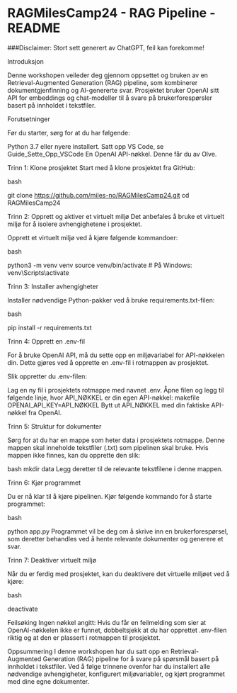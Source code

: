 # RAGMilesCamp24 - RAG Pipeline - README
###Disclaimer: Stort sett generert av ChatGPT, feil kan forekomme!

Introduksjon

Denne workshopen veileder deg gjennom oppsettet og bruken av en Retrieval-Augmented Generation (RAG) pipeline, som kombinerer dokumentgjenfinning og AI-genererte svar. Prosjektet bruker OpenAI sitt API for embeddings og chat-modeller til å svare på brukerforespørsler basert på innholdet i tekstfiler.

Forutsetninger

Før du starter, sørg for at du har følgende:

Python 3.7 eller nyere installert.
Satt opp VS Code, se Guide_Sette_Opp_VSCode
En OpenAI API-nøkkel. Denne får du av Olve.

Trinn 1: Klone prosjektet
Start med å klone prosjektet fra GitHub:

bash

git clone https://github.com/miles-no/RAGMilesCamp24.git
cd RAGMilesCamp24

Trinn 2: Opprett og aktiver et virtuelt miljø
Det anbefales å bruke et virtuelt miljø for å isolere avhengighetene i prosjektet.

Opprett et virtuelt miljø ved å kjøre følgende kommandoer:

bash

python3 -m venv venv
source venv/bin/activate  # På Windows: venv\Scripts\activate

Trinn 3: Installer avhengigheter

Installer nødvendige Python-pakker ved å bruke requirements.txt-filen:

bash

pip install -r requirements.txt

Trinn 4: Opprett en .env-fil

For å bruke OpenAI API, må du sette opp en miljøvariabel for API-nøkkelen din. Dette gjøres ved å opprette en .env-fil i rotmappen av prosjektet.

Slik oppretter du .env-filen:

Lag en ny fil i prosjektets rotmappe med navnet .env.
Åpne filen og legg til følgende linje, hvor API_NØKKEL er din egen API-nøkkel:
makefile
OPENAI_API_KEY=API_NØKKEL
Bytt ut API_NØKKEL med din faktiske API-nøkkel fra OpenAI.

Trinn 5: Struktur for dokumenter

Sørg for at du har en mappe som heter data i prosjektets rotmappe. Denne mappen skal inneholde tekstfiler (.txt) som pipelinen skal bruke. Hvis mappen ikke finnes, kan du opprette den slik:

bash
mkdir data
Legg deretter til de relevante tekstfilene i denne mappen.

Trinn 6: Kjør programmet

Du er nå klar til å kjøre pipelinen. Kjør følgende kommando for å starte programmet:

bash

python app.py
Programmet vil be deg om å skrive inn en brukerforespørsel, som deretter behandles ved å hente relevante dokumenter og generere et svar.

Trinn 7: Deaktiver virtuelt miljø

Når du er ferdig med prosjektet, kan du deaktivere det virtuelle miljøet ved å kjøre:

bash

deactivate

Feilsøking
Ingen nøkkel angitt: Hvis du får en feilmelding som sier at OpenAI-nøkkelen ikke er funnet, dobbeltsjekk at du har opprettet .env-filen riktig og at den er plassert i rotmappen til prosjektet.

Oppsummering
I denne workshopen har du satt opp en Retrieval-Augmented Generation (RAG) pipeline for å svare på spørsmål basert på innholdet i tekstfiler. Ved å følge trinnene ovenfor har du installert alle nødvendige avhengigheter, konfigurert miljøvariabler, og kjørt programmet med dine egne dokumenter.
